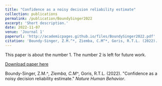 ```yaml
---
title: "Confidence as a noisy decision reliability estimate"
collection: publications
permalink: /publication/BoundySinger2022
excerpt: 'Short description.'
date: 2022-11-07
venue: 'Journal 1'
paperurl: 'http://academicpages.github.io/files/BoundySinger2022.pdf'
citation: 'Boundy-Singer, Z.M.^*, Ziemba, C.M^*, Goris, R.T.L. (2022). &quot; Confidence as a noisy decision reliability estimate.&quot; <i>Nature Human Behavior</i>.'
---
```

This paper is about the number 1. The number 2 is left for future work.

[Download paper here](http://academicpages.github.io/files/BoundySinger2022.pdf)

Boundy-Singer, Z.M.^*, Ziemba, C.M^*, Goris, R.T.L. (2022). "Confidence as a noisy decision reliability estimate." <i>Nature Human Behavior</i>.
